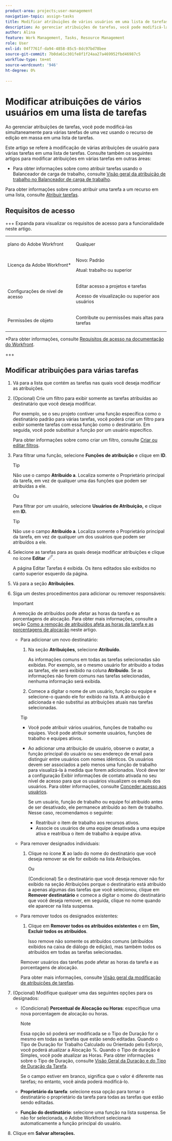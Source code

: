 ```yaml
---
product-area: projects;user-management
navigation-topic: assign-tasks
title: Modificar atribuições de vários usuários em uma lista de tarefas
description: Ao gerenciar atribuições de tarefas, você pode modificá-las simultaneamente para várias tarefas de uma vez usando o recurso de edição em massa em uma lista de tarefas.
author: Alina
feature: Work Management, Tasks, Resource Management
role: User
exl-id: 04f7761f-da94-4858-85c5-8dc97bd78bee
source-git-commit: 7b0da61c301fe8f1f24aa27a469952fbd46987c5
workflow-type: tm+mt
source-wordcount: '946'
ht-degree: 0%

---
```


# Modificar atribuições de vários usuários em uma lista de tarefas

<!--Audited: 07/2024-->

<!--
<p>There is a similar article in Resource Scheduling and a similar one for Issues; when things change, you might need to update all 3</p>
-->

Ao gerenciar atribuições de tarefas, você pode modificá-las simultaneamente para várias tarefas de uma vez usando o recurso de edição em massa em uma lista de tarefas.

Este artigo se refere à modificação de várias atribuições de usuário para várias tarefas em uma lista de tarefas. Consulte também os seguintes artigos para modificar atribuições em várias tarefas em outras áreas:

* Para obter informações sobre como atribuir tarefas usando o Balanceador de carga de trabalho, consulte [Visão geral da atribuição de trabalho no Balanceador de carga de trabalho](../../../resource-mgmt/workload-balancer/assign-work-in-workload-balancer.md).

Para obter informações sobre como atribuir uma tarefa a um recurso em uma lista, consulte [Atribuir tarefas](../../../manage-work/tasks/assign-tasks/assign-tasks.md).

## Requisitos de acesso

+++ Expanda para visualizar os requisitos de acesso para a funcionalidade neste artigo.

<table style="table-layout:auto"> 
 <col> 
 <col> 
 <tbody> 
  <tr> 
   <td role="rowheader">plano do Adobe Workfront</td> 
   <td> <p>Qualquer</p> </td> 
  </tr> 
  <tr> 
   <td role="rowheader">Licença da Adobe Workfront*</td> 
   <td> <p>Novo: Padrão</p>
   <p>Atual: trabalho ou superior</p> </td> 
  </tr> 
  <tr> 
   <td role="rowheader">Configurações de nível de acesso</td> 
   <td> <p>Editar acesso a projetos e tarefas</p> <p>Acesso de visualização ou superior aos usuários</p>  </td> 
  </tr> 
  <tr> 
   <td role="rowheader">Permissões de objeto</td> 
   <td> <p>Contribute ou permissões mais altas para tarefas</p>  </td> 
  </tr> 
 </tbody> 
</table>

*Para obter informações, consulte [Requisitos de acesso na documentação do Workfront](/help/quicksilver/administration-and-setup/add-users/access-levels-and-object-permissions/access-level-requirements-in-documentation.md).

+++

<!--
<div data-mc-conditions="QuicksilverOrClassic.Draft mode">
<h2>When to modify user assignments on tasks</h2>
<p>(NOTE: moved to the new article: /Content/Manage work/Tasks/Assign tasks/modify-task-assignments-overview.htm) </p>
<p>You might want to modify the user assignments for multiple tasks for a variety of reasons, including the following:</p>
<ul>
<li>Users join or leave your team</li>
<li> <p>A user takes a vacation that extends beyond task due dates</p> <note type="note">
When assigning users to work, their availability according to their schedules affects the Planned and Projected Dates of tasks. For information about schedules, see
<a href="../../../administration-and-setup/set-up-workfront/configure-timesheets-schedules/create-schedules.md" class="MCXref xref">Create a schedule</a>.
</note> </li>
<li>A specific role or user is set as the assignee for multiple tasks and you want to quickly modify all items to be assigned to a different user or role</li>
</ul>
<p><strong>How removing assignees affects task hours and allocation percentages</strong></p>
<p>(NOTE: move to the new article: /Content/Manage work/Tasks/Assign tasks/modify-task-assignments-overview.htm) </p>
<p>Removing users can affect task hours and allocation percentages. The effect that removing a user has on the task depends on the Duration Type that was selected for the task. For information about Duration Type, see <a href="../../../manage-work/tasks/taskdurtn/task-duration-and-duration-type.md" class="MCXref xref">Overview of Task Duration and Duration Type</a>.</p>
<p>When you delete a user from a task with the following Duration Types:</p>
<ul>
<li> <p><strong>Simple:</strong> The planned hours assigned to that user are subtracted from the task's total planned hours.</p> <note type="important">
<span class="s1">This could negatively affect your project plan because it changes the total planned hours for the task and the project.</span>
</note> </li>
<li><span class="s1"><strong>Effort Driven:</strong> The allocation percentage does not change for other users.</span> </li>
<li><span class="s1"><strong>Calculated Assignment:</strong> The allocation percentages of other users are adjusted so that the total equals 100%.</span> </li>
<li><span class="s1"><strong>Calculated Work:</strong> The allocation percentage does not change for other users.</span> </li>
</ul>
</div>
-->

## Modificar atribuições para várias tarefas

1. Vá para a lista que contém as tarefas nas quais você deseja modificar as atribuições.
1. (Opcional) Crie um filtro para exibir somente as tarefas atribuídas ao destinatário que você deseja modificar.

   Por exemplo, se o seu projeto contiver uma função específica como o destinatário padrão para várias tarefas, você poderá criar um filtro para exibir somente tarefas com essa função como o destinatário. Em seguida, você pode substituir a função por um usuário específico.

   Para obter informações sobre como criar um filtro, consulte [Criar ou editar filtros](../../../reports-and-dashboards/reports/reporting-elements/create-filters.md).


1. Para filtrar uma função, selecione **Funções de atribuição** e clique em **ID**.

   >[!TIP]
   >
   >Não use o campo **Atribuído a**. Localiza somente o Proprietário principal da tarefa, em vez de qualquer uma das funções que podem ser atribuídas a ele.

   Ou

   Para filtrar por um usuário, selecione **Usuários de Atribuição,** e clique em **ID.**

   >[!TIP]
   >
   >Não use o campo **Atribuído a**. Localiza somente o Proprietário principal da tarefa, em vez de qualquer um dos usuários que podem ser atribuídos a ele.

1. Selecione as tarefas para as quais deseja modificar atribuições e clique no ícone **Editar** ![](assets/edit-icon.png).

   A página Editar Tarefas é exibida. Os itens editados são exibidos no canto superior esquerdo da página.

1. Vá para a seção **Atribuições**.
1. Siga um destes procedimentos para adicionar ou remover responsáveis:

   >[!IMPORTANT]
   >
   >A remoção de atribuídos pode afetar as horas da tarefa e as porcentagens de alocação. Para obter mais informações, consulte a seção [Como a remoção de atribuídos afeta as horas da tarefa e as porcentagens de alocação](#how-removing-assignees-affects-task-hours-and-allocation-percentages) neste artigo.

   * Para adicionar um novo destinatário:

      1. Na seção **Atribuições**, selecione **Atribuído**.

         As informações comuns em todas as tarefas selecionadas são exibidas. Por exemplo, se o mesmo usuário for atribuído a todas as tarefas, ele será exibido na coluna **Atribuído**. Se as informações não forem comuns nas tarefas selecionadas, nenhuma informação será exibida.

      1. Comece a digitar o nome de um usuário, função ou equipe e selecione-o quando ele for exibido na lista. A atribuição é adicionada e não substitui as atribuições atuais nas tarefas selecionadas.


     >[!TIP]
     >
     > * Você pode atribuir vários usuários, funções de trabalho ou equipes. Você pode atribuir somente usuários, funções de trabalho e equipes ativos.
     >   
     > * Ao adicionar uma atribuição de usuário, observe o avatar, a função principal do usuário ou seu endereço de email para distinguir entre usuários com nomes idênticos. Os usuários devem ser associados a pelo menos uma função de trabalho para visualizá-la à medida que forem adicionados. Você deve ter a configuração Exibir informações de contato ativada no seu nível de acesso para que os usuários visualizem os emails dos usuários. Para obter informações, consulte [Conceder acesso aos usuários](../../../administration-and-setup/add-users/configure-and-grant-access/grant-access-other-users.md).
     > 
     >   Se um usuário, função de trabalho ou equipe foi atribuído antes de ser desativado, ele permanece atribuído ao item de trabalho. Nesse caso, recomendamos o seguinte:
     >   
     >     * Reatribuir o item de trabalho aos recursos ativos.
     >     * Associe os usuários de uma equipe desativada a uma equipe ativa e reatribua o item de trabalho à equipe ativa.


   * Para remover designados individuais:

      1. Clique no ícone **X** ao lado do nome do destinatário que você deseja remover se ele for exibido na lista Atribuições.

         Ou

         (Condicional) Se o destinatário que você deseja remover não for exibido na seção Atribuições porque o destinatário está atribuído a apenas algumas das tarefas que você selecionou, clique em **Remover destinatário** e comece a digitar o nome do destinatário que você deseja remover, em seguida, clique no nome quando ele aparecer na lista suspensa.

   * Para remover todos os designados existentes:

      1. Clique em **Remover todos os atribuídos existentes** e em **Sim, Excluir todos os atribuídos**.

         Isso remove não somente os atribuídos comuns (atribuídos exibidos na caixa de diálogo de edição), mas também todos os atribuídos em todas as tarefas selecionadas.

     Remover usuários das tarefas pode afetar as horas da tarefa e as porcentagens de alocação.

     Para obter mais informações, consulte [Visão geral da modificação de atribuições de tarefas](../../../manage-work/tasks/assign-tasks/modify-task-assignments-overview.md).

1. (Opcional) Modifique qualquer uma das seguintes opções para os designados:

   * (Condicional) **Percentual de Alocação ou Horas**: especifique uma nova porcentagem de alocação ou horas.

     >[!NOTE]
     >
     >Essa opção só poderá ser modificada se o Tipo de Duração for o mesmo em todas as tarefas que estão sendo editadas. Quando o Tipo de Duração for Trabalho Calculado ou Orientado pelo Esforço, você poderá atualizar a Alocação %. Quando o Tipo de duração é Simples, você pode atualizar as Horas. Para obter informações sobre o Tipo de Duração, consulte [Visão Geral da Duração e do Tipo de Duração da Tarefa](../../../manage-work/tasks/taskdurtn/task-duration-and-duration-type.md).
     >
     >
     >Se o campo estiver em branco, significa que o valor é diferente nas tarefas; no entanto, você ainda poderá modificá-lo.

   * **Proprietário da tarefa**: selecione essa opção para tornar o destinatário o proprietário da tarefa para todas as tarefas que estão sendo editadas.
   * **Função do destinatário**: selecione uma função na lista suspensa. Se não for selecionada, o Adobe Workfront selecionará automaticamente a função principal do usuário.

1. Clique em **Salvar alterações.**
